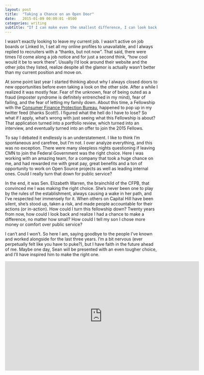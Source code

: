 ```yaml
---
layout: post
title:  "Taking a Chance on an Open Door"
date:   2015-01-09 00:00:01 -0500
categories: writing
subtitle: "If I can make even the smallest difference, I can look back and know it was the right choice"
---
```


I wasn’t exactly looking to leave my current job. I wasn’t active on job boards or Linked In, I set all my online profiles to unavailable, and I always replied to recruiters with a “thanks, but not now”. That said, there were times I’d come along a job notice and for just a second think, “how cool would it be to work there”. Usually I’d look around their website and the other jobs they listed, realize despite all the glamor is actually wasn’t better than my current position and move on.

At some point last year I started thinking about why I always closed doors to new opportunities before even taking a look on the other side. After a while I realized it was mostly fear. Fear of the unknown, fear of being outed as a fraud (imposter syndrome is definitely entrenched in my mind), fear of failing, and the fear of letting my family down. About this time, a Fellowship with the [Consumer Finance Protection Bureau](https://www.consumerfinance.gov), happened to pop up in my twitter feed (thanks Scott!). I figured what the hell do I have to lose? So what if I apply, what’s wrong with just seeing what this Fellowship is about? That application turned into a portfolio review, which turned into an interview, and eventually turned into an offer to join the 2015 Fellows.

To say I debated it endlessly is an understatement. I like to think I’m spontaneous and carefree, but I’m not. I over analyze everything, and this was no exception. There were many sleepless nights questioning if leaving CMN to join the Federal Government was the right choice. Here I was working with an amazing team, for a company that took a huge chance on me, and had rewarded me with great pay, great benefits and a ton of opportunity to work on Open Source projects as well as leading internal ones. Could I really turn that down for public service?

In the end, it was Sen. Elizabeth Warren, the brainchild of the CFPB, that convinced me I was making the right choice. She’s never been one to play by the rules of the establishment, always causing a wake in her path, and I’ve respected her immensely for it. When others on Capital Hill have been silent, she’s stood up, taken a risk, and made people accountable for their actions (or in-action). How could I turn this fellowship down? Twenty years from now, how could I look back and realize I had a chance to make a difference, no matter how small? How could I tell my son I chose more money or comfort over public service?

I can’t and I won’t. So here I am, saying goodbye to the people I’ve known and worked alongside for the last three years. I’m a bit nervous (ever perpetually felt like you have to puke?), but I have faith in the future ahead of me. Maybe one day, Sean will be presented with an even tougher choice, and I’ll have inspired him to make the right one.

<iframe width="640" height="360" class="aligncenter" src="http://www.youtube.com/embed/NHXT2bNSV4g" frameborder="0" allowfullscreen=""></iframe>
